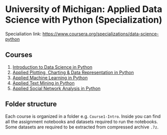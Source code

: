 # University of Michigan: Applied Data Science with Python (Specialization)

Specialiation link: https://www.coursera.org/specializations/data-science-python

## Courses

1. [Introduction to Data Science in Python](https://www.coursera.org/learn/python-data-analysis)
2. [Applied Plotting, Charting & Data Representation in Python](https://www.coursera.org/learn/python-plotting)
3. [Applied Machine Learning in Python](https://www.coursera.org/learn/python-machine-learning)
4. [Applied Text Mining in Python](https://www.coursera.org/learn/python-text-mining)
5. [Applied Social Network Analysis in Python](https://www.coursera.org/learn/python-social-network-analysis)

## Folder structure

Each course is organized in a folder e.g. `Course1-Intro`. Inside you can find all the assignment notebooks and datasets required to run the notebooks. Some datasets are required to be extracted from compressed archive `.7z`.